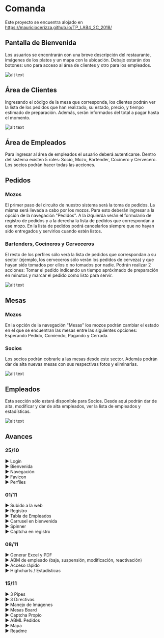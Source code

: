 # Comanda

Este proyecto se encuentra alojado en https://mauriciocerizza.github.io/TP_LAB4_2C_2018/

## Pantalla de Bienvenida
Los usuarios se encontrarán con una breve descripción del restaurante, imágenes de los platos y un mapa con la ubicación. Debajo estarán dos botones: uno para acceso al área de clientes y otro para los empleados.

![alt text](https://raw.githubusercontent.com/mauricioCerizza/TP_LAB4_2C_2018/gh-pages/assets/Otros/Capture1.PNG)

## Área de Clientes
Ingresando el código de la mesa que corresponda, los clientes podrán ver la lista de los pedidos que han realizado, su estado, precio, y tiempo estimado de preparación. Además, serán informados del total a pagar hasta el momento. 

![alt text](https://raw.githubusercontent.com/mauricioCerizza/TP_LAB4_2C_2018/gh-pages/assets/Otros/Capture5.PNG)

## Área de Empleados
Para ingresar al área de empleados  el usuario deberá autenticarse. Dentro del sistema existen 5 roles: Socio, Mozo, Bartender, Cocinero y Cervecero. Los socios podrán hacer todas las acciones. 

## Pedidos
### Mozos
El primer paso del circuito de nuestro sistema será la toma de pedidos. La misma será llevada a cabo por los mozos. Para esto deberán ingresar a la opción de la navegación "Pedidos". A la izquierda verán el formulario de registro de pedidos y a la derecha la lista de pedidos que correspondan a ese mozo. En la lista de pedidos podrá cancelarlos siempre que no hayan sido entregados y servirlos cuando estén listos. 

### Bartenders, Cocineros y Cerveceros
El resto de los perfiles sólo verá la lista de pedidos que correspondan a su sector (ejemplo, los cerveceros sólo verán los pedidos de cerveza) y que hayan sido tomados por ellos o no tomados por nadie. Podrán realizar 2 acciones: Tomar el pedido indicando un tiempo apróximado de preparación en minutos y marcar el pedido como listo para servir. 

![alt text](https://raw.githubusercontent.com/mauricioCerizza/TP_LAB4_2C_2018/gh-pages/assets/Otros/Capture2.PNG)

## Mesas
### Mozos
En la opción de la navegación "Mesas" los mozos podrán cambiar el estado en el que se encuentran las mesas entre las siguientes opciones: Esperando Pedido, Comiendo, Pagando y Cerrada. 

### Socios
Los socios podrán cobrarle a las mesas desde este sector. Además podrán dar de alta nuevas mesas con sus respectivas fotos y eliminarlas. 

![alt text](https://raw.githubusercontent.com/mauricioCerizza/TP_LAB4_2C_2018/gh-pages/assets/Otros/Capture3.PNG)

## Empleados
Esta sección sólo estará disponible para Socios. Desde aquí podrán dar de alta, modificar y dar de alta empleados, ver la lista de empleados y estadísticas.

![alt text](https://raw.githubusercontent.com/mauricioCerizza/TP_LAB4_2C_2018/gh-pages/assets/Otros/Capture4.PNG)

## Avances
### 25/10
► Login  <br>
► Bienvenida  <br>
► Navegación  <br>
► Favicon  <br>
► Perfiles

### 01/11
► Subido a la web <br>
► Registro <br>
► Tabla de Empleados <br>
► Carrusel en bienvenida <br>
► Spinner  <br>
► Captcha en registro

### 08/11
► Generar Excel y PDF <br>
► ABM de empleado (baja, suspensión, modificación, reactivación) <br>
► Acceso rápido <br>
► Highcharts / Estadísticas

### 15/11
► 3 Pipes <br>
► 3 Directivas <br>
► Manejo de Imágenes <br>
► Mesas Board <br>
► Captcha Propio <br>
► ABML Pedidos <br>
► Mapa <br>
► Readme 

